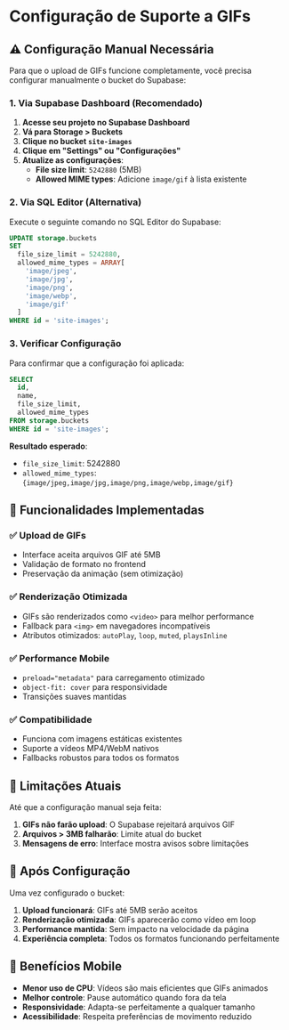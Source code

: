 # Configuração de Suporte a GIFs

## ⚠️ Configuração Manual Necessária

Para que o upload de GIFs funcione completamente, você precisa configurar manualmente o bucket do Supabase:

### 1. Via Supabase Dashboard (Recomendado)

1. **Acesse seu projeto no Supabase Dashboard**
2. **Vá para Storage > Buckets**
3. **Clique no bucket `site-images`**
4. **Clique em "Settings" ou "Configurações"**
5. **Atualize as configurações**:
   - **File size limit**: `5242880` (5MB)
   - **Allowed MIME types**: Adicione `image/gif` à lista existente

### 2. Via SQL Editor (Alternativa)

Execute o seguinte comando no SQL Editor do Supabase:

```sql
UPDATE storage.buckets 
SET 
  file_size_limit = 5242880,
  allowed_mime_types = ARRAY[
    'image/jpeg', 
    'image/jpg', 
    'image/png', 
    'image/webp',
    'image/gif'
  ]
WHERE id = 'site-images';
```

### 3. Verificar Configuração

Para confirmar que a configuração foi aplicada:

```sql
SELECT 
  id,
  name,
  file_size_limit,
  allowed_mime_types
FROM storage.buckets 
WHERE id = 'site-images';
```

**Resultado esperado**:
- `file_size_limit`: 5242880
- `allowed_mime_types`: `{image/jpeg,image/jpg,image/png,image/webp,image/gif}`

## 🎯 Funcionalidades Implementadas

### ✅ **Upload de GIFs**
- Interface aceita arquivos GIF até 5MB
- Validação de formato no frontend
- Preservação da animação (sem otimização)

### ✅ **Renderização Otimizada**
- GIFs são renderizados como `<video>` para melhor performance
- Fallback para `<img>` em navegadores incompatíveis
- Atributos otimizados: `autoPlay`, `loop`, `muted`, `playsInline`

### ✅ **Performance Mobile**
- `preload="metadata"` para carregamento otimizado
- `object-fit: cover` para responsividade
- Transições suaves mantidas

### ✅ **Compatibilidade**
- Funciona com imagens estáticas existentes
- Suporte a vídeos MP4/WebM nativos
- Fallbacks robustos para todos os formatos

## 🚨 Limitações Atuais

Até que a configuração manual seja feita:

1. **GIFs não farão upload**: O Supabase rejeitará arquivos GIF
2. **Arquivos > 3MB falharão**: Limite atual do bucket
3. **Mensagens de erro**: Interface mostra avisos sobre limitações

## 🔧 Após Configuração

Uma vez configurado o bucket:

1. **Upload funcionará**: GIFs até 5MB serão aceitos
2. **Renderização otimizada**: GIFs aparecerão como vídeo em loop
3. **Performance mantida**: Sem impacto na velocidade da página
4. **Experiência completa**: Todos os formatos funcionando perfeitamente

## 📱 Benefícios Mobile

- **Menor uso de CPU**: Vídeos são mais eficientes que GIFs animados
- **Melhor controle**: Pause automático quando fora da tela
- **Responsividade**: Adapta-se perfeitamente a qualquer tamanho
- **Acessibilidade**: Respeita preferências de movimento reduzido